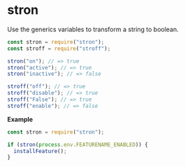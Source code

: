 # stron

Use the generics variables to transform a string to boolean.

```javascript
const stron = require("stron");
const stroff = require("stroff");

stron("on"); // => true
stron("active"); // => true
stron("inactive"); // => false

stroff("off"); // => true
stroff("disable"); // => true
stroff("False"); // => true
stroff("enable"); // => false
```

**Example**

```javascript
const stron = require("stron");

if (stron(process.env.FEATURENAME_ENABLED)) {
  installFeature();
}
```
